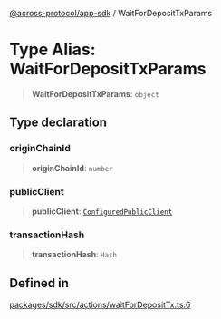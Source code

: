 [@across-protocol/app-sdk](../README.md) / WaitForDepositTxParams

# Type Alias: WaitForDepositTxParams

> **WaitForDepositTxParams**: `object`

## Type declaration

### originChainId

> **originChainId**: `number`

### publicClient

> **publicClient**: [`ConfiguredPublicClient`](ConfiguredPublicClient.md)

### transactionHash

> **transactionHash**: `Hash`

## Defined in

[packages/sdk/src/actions/waitForDepositTx.ts:6](https://github.com/across-protocol/toolkit/blob/fa61c35c7597804e093096de254dbc326f096003/packages/sdk/src/actions/waitForDepositTx.ts#L6)
